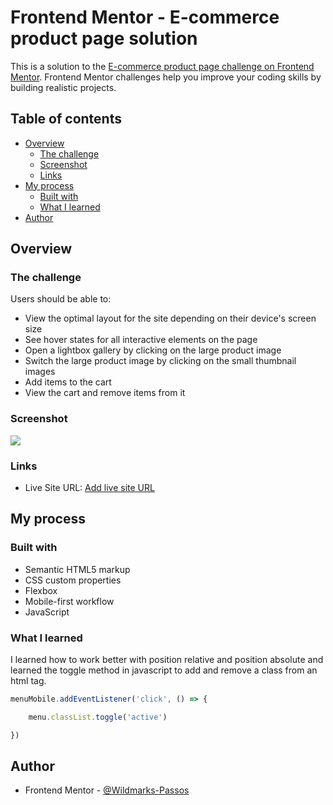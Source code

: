 # Frontend Mentor - E-commerce product page solution

This is a solution to the [E-commerce product page challenge on Frontend Mentor](https://www.frontendmentor.io/challenges/ecommerce-product-page-UPsZ9MJp6). Frontend Mentor challenges help you improve your coding skills by building realistic projects.

## Table of contents

- [Overview](#overview)
  - [The challenge](#the-challenge)
  - [Screenshot](#screenshot)
  - [Links](#links)
- [My process](#my-process)
  - [Built with](#built-with)
  - [What I learned](#what-i-learned)
- [Author](#author)

## Overview

### The challenge

Users should be able to:

- View the optimal layout for the site depending on their device's screen size
- See hover states for all interactive elements on the page
- Open a lightbox gallery by clicking on the large product image
- Switch the large product image by clicking on the small thumbnail images
- Add items to the cart
- View the cart and remove items from it

### Screenshot

![](./screenshot.jpg)

### Links

- Live Site URL: [Add live site URL]()

## My process

### Built with

- Semantic HTML5 markup
- CSS custom properties
- Flexbox
- Mobile-first workflow
- JavaScript

### What I learned

I learned how to work better with position relative and position absolute and learned the toggle method in javascript to add and remove a class from an html tag.

```js
menuMobile.addEventListener('click', () => {

    menu.classList.toggle('active')

})
```

## Author

- Frontend Mentor - [@Wildmarks-Passos](https://www.frontendmentor.io/profile/Wildmarks-Passos)
